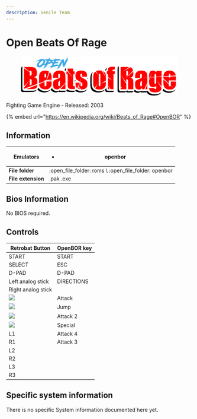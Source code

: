 ```yaml
---
description: Senile Team
---
```


# Open Beats Of Rage

<figure><img src="https://raw.githubusercontent.com/fabricecaruso/es-theme-carbon/52ff37c9e265587d006945a2ba695b5a962b3a3d/art/logos/openbor.svg" alt=""><figcaption></figcaption></figure>

Fighting Game Engine - Released: 2003

{% embed url="https://en.wikipedia.org/wiki/Beats_of_Rage#OpenBOR" %}

## Information

| **Emulators**      | <ul><li>openbor</li></ul>                                |
| ------------------ | -------------------------------------------------------- |
| **File folder**    | :open\_file\_folder: roms \ :open\_file\_folder: openbor |
| **File extension** | .pak .exe                                                |

## Bios Information

No BIOS required.

## Controls

| Retrobat Button                                       | OpenBOR key |
| ----------------------------------------------------- | ----------- |
| START                                                 | START       |
| SELECT                                                | ESC         |
| D-PAD                                                 | D-PAD       |
| Left analog stick                                     | DIRECTIONS  |
| Right analog stick                                    |             |
| ![](<../../../.gitbook/assets/image (2) (1) (1).png>) | Attack      |
| ![](<../../../.gitbook/assets/image (1) (2) (1).png>) | Jump        |
| ![](<../../../.gitbook/assets/image (4) (1).png>)     | Attack 2    |
| ![](<../../../.gitbook/assets/image (3) (1) (2).png>) | Special     |
| L1                                                    | Attack 4    |
| R1                                                    | Attack 3    |
| L2                                                    |             |
| R2                                                    |             |
| L3                                                    |             |
| R3                                                    |             |

## Specific system information

There is no specific System information documented here yet.
